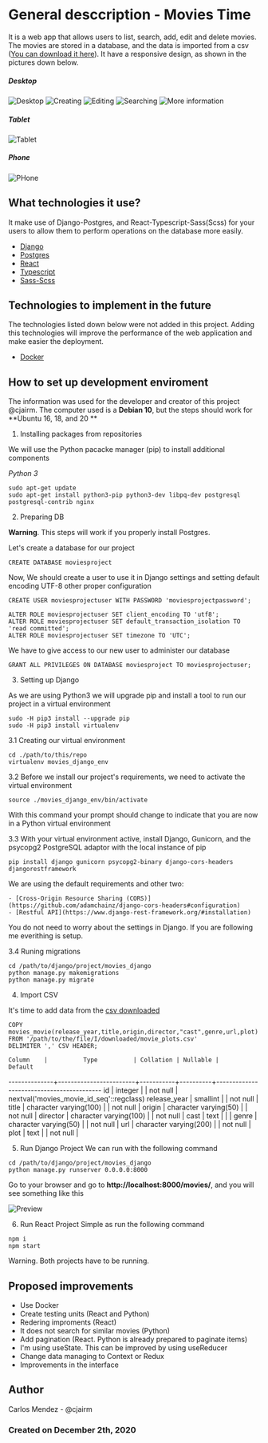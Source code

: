 # General desccription - Movies Time

It is a web app that allows users to list, search, add, edit and delete movies. The movies are stored in a database, and the data is imported from a csv ([You can download it here](https://balto-files.s3-us-west-2.amazonaws.com/movie_plots.csv)). It have a responsive design, as shown in the pictures down below.

##### Desktop
![Desktop](./pics/desktop.png)
![Creating](./pics/create.png)
![Editing](./pics/edit.png)
![Searching](./pics/search.png)
![More information](./pics/more.png)

##### Tablet
![Tablet](./pics/tablet.png)

##### Phone
![PHone](./pics/mobile.png)

## What technologies it use?
It make use of Django-Postgres, and React-Typescript-Sass(Scss) for your users to allow them to perform operations on the database more easily.

- [Django](https://www.djangoproject.com/)
- [Postgres](https://www.postgresql.org/)
- [React](https://reactjs.org/)
- [Typescript](https://www.typescriptlang.org/)
- [Sass-Scss](https://sass-lang.com/)

## Technologies to implement in the future
The technologies listed down below were not added in this project. Adding this technologies will improve the performance of the web application and make easier the deployment.

- [Docker](https://www.docker.com/)

## How to set up development enviroment 
The information was used for the developer and creator of this project @cjairm. The computer used is a **Debian 10**, but the steps should work for **Ubuntu 16, 18, and 20 **

1. Installing packages from repositories

We will use the Python pacacke manager (pip) to install additional components

*Python 3*
```
sudo apt-get update
sudo apt-get install python3-pip python3-dev libpq-dev postgresql postgresql-contrib nginx
```

2. Preparing DB

**Warning**. This steps will work if you properly install Postgres.

Let's create a database for our project
```
CREATE DATABASE moviesproject
```

Now, We should create a user to use it in Django settings and setting default encoding UTF-8 other proper configuration 
```
CREATE USER moviesprojectuser WITH PASSWORD 'moviesprojectpassword';

ALTER ROLE moviesprojectuser SET client_encoding TO 'utf8';
ALTER ROLE moviesprojectuser SET default_transaction_isolation TO 'read committed';
ALTER ROLE moviesprojectuser SET timezone TO 'UTC';
```

We have to give access to our new user to administer our database
```
GRANT ALL PRIVILEGES ON DATABASE moviesproject TO moviesprojectuser;
```

3. Setting up Django

As we are using Python3 we will upgrade pip and install a tool to run our project in a virtual environment

```
sudo -H pip3 install --upgrade pip
sudo -H pip3 install virtualenv
```

3.1 Creating our virtual environment 
```
cd ./path/to/this/repo
virtualenv movies_django_env
```

3.2 Before we install our project's requirements, we need to activate the virtual environment
```
source ./movies_django_env/bin/activate
```
With this command your prompt should change to indicate that you are now in a Python virtual environment

3.3 With your virtual environment active, install Django, Gunicorn, and the psycopg2 PostgreSQL adaptor with the local instance of pip
```
pip install django gunicorn psycopg2-binary django-cors-headers djangorestframework
```
We are using the default requirements and other two:

	- [Cross-Origin Resource Sharing (CORS)](https://github.com/adamchainz/django-cors-headers#configuration)
	- [Restful API](https://www.django-rest-framework.org/#installation)

You do not need to worry about the settings in Django. If you are following me everithing is setup.

3.4 Runing migrations
```
cd /path/to/django/project/movies_django
python manage.py makemigrations
python manage.py migrate
```
	
4. Import CSV

It's time to add data from the [csv downloaded](https://balto-files.s3-us-west-2.amazonaws.com/movie_plots.csv)
```
COPY movies_movie(release_year,title,origin,director,"cast",genre,url,plot)
FROM '/path/to/the/file/I/downloaded/movie_plots.csv'
DELIMITER ',' CSV HEADER;
```

    Column    |          Type          | Collation | Nullable |                 Default                  
--------------+------------------------+-----------+----------+------------------------------------------
 id           | integer                |           | not null | nextval('movies_movie_id_seq'::regclass)
 release_year | smallint               |           | not null | 
 title        | character varying(100) |           | not null | 
 origin       | character varying(50)  |           | not null | 
 director     | character varying(100) |           | not null | 
 cast         | text                   |           |          | 
 genre        | character varying(50)  |           | not null | 
 url          | character varying(200) |           | not null | 
 plot         | text                   |           | not null | 

5. Run Django Project
We can run with the following command
```
cd /path/to/django/project/movies_django
python manage.py runserver 0.0.0.0:8000
```

Go to your browser and go to **http://localhost:8000/movies/**, and you will see something like this

![Preview](./pics/django.png)

6. Run React Project
Simple as run the following command
```
npm i
npm start
```

Warning. Both projects have to be running.

## Proposed improvements

- Use Docker
- Create testing units (React and Python)
- Redering improments (React)
- It does not search for similar movies (Python)
- Add pagination (React. Python is already prepared to paginate items)
- I'm using useState. This can be improved by using useReducer
- Change data managing to Context or Redux 
- Improvements in the interface

## Author
Carlos Mendez - @cjairm

### Created on December 2th, 2020 
